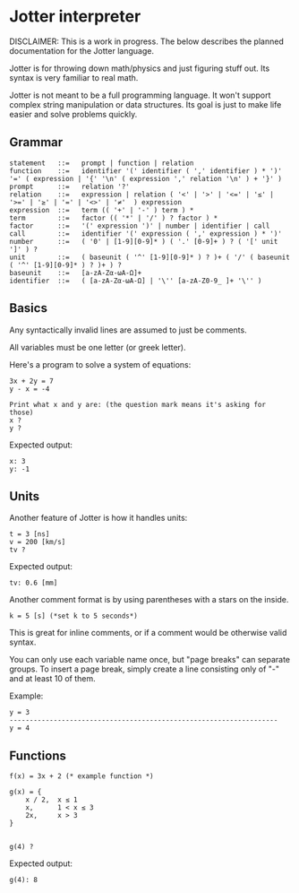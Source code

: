 # Jotter interpreter

DISCLAIMER: This is a work in progress. The below describes the planned documentation for the Jotter language.

Jotter is for throwing down math/physics and just figuring stuff out.
Its syntax is very familiar to real math.

Jotter is not meant to be a full programming language. It won't support complex string manipulation or data structures. Its goal is just to make life easier and solve problems quickly.

## Grammar

```
statement   ::=   prompt | function | relation
function    ::=   identifier '(' identifier ( ',' identifier ) * ')' '=' ( expression | '{' '\n' ( expression ',' relation '\n' ) + '}' )
prompt      ::=   relation '?'
relation    ::=   expression | relation ( '<' | '>' | '<=' | '≤' | '>=' | '≥' | '=' | '<>' | '≠'  ) expression
expression  ::=   term (( '+' | '-' ) term ) *
term        ::=   factor (( '*' | '/' ) ? factor ) *
factor      ::=   '(' expression ')' | number | identifier | call
call        ::=   identifier '(' expression ( ',' expression ) * ')'
number      ::=   ( '0' | [1-9][0-9]* ) ( '.' [0-9]+ ) ? ( '[' unit ']' ) ?
unit        ::=   ( baseunit ( '^' [1-9][0-9]* ) ? )+ ( '/' ( baseunit ( '^' [1-9][0-9]* ) ? )+ ) ?
baseunit    ::=   [a-zA-Zα-ωΑ-Ω]+
identifier  ::=   ( [a-zA-Zα-ωΑ-Ω] | '\'' [a-zA-Z0-9_ ]+ '\'' )
```

## Basics

Any syntactically invalid lines are assumed to just be comments.

All variables must be one letter (or greek letter).

Here's a program to solve a system of equations:

```
3x + 2y = 7
y - x = -4

Print what x and y are: (the question mark means it's asking for those)
x ?
y ?
```

Expected output:
```
x: 3
y: -1
```

## Units

Another feature of Jotter is how it handles units:
```
t = 3 [ns]
v = 200 [km/s]
tv ?
```

Expected output:
```
tv: 0.6 [mm]
```


Another comment format is by using parentheses with a stars on the inside.
```
k = 5 [s] (*set k to 5 seconds*)
```

This is great for inline comments, or if a comment would be otherwise valid syntax.

You can only use each variable name once, but "page breaks" can separate groups. 
To insert a page break, simply create a line consisting only of "-" and at least 10 of them.

Example:
```
y = 3
-------------------------------------------------------------------
y = 4
```

## Functions

```
f(x) = 3x + 2 (* example function *)

g(x) = {
    x / 2,  x ≤ 1
    x,      1 < x ≤ 3
    2x,     x > 3
}


g(4) ? 
```

Expected output:
```
g(4): 8
```



